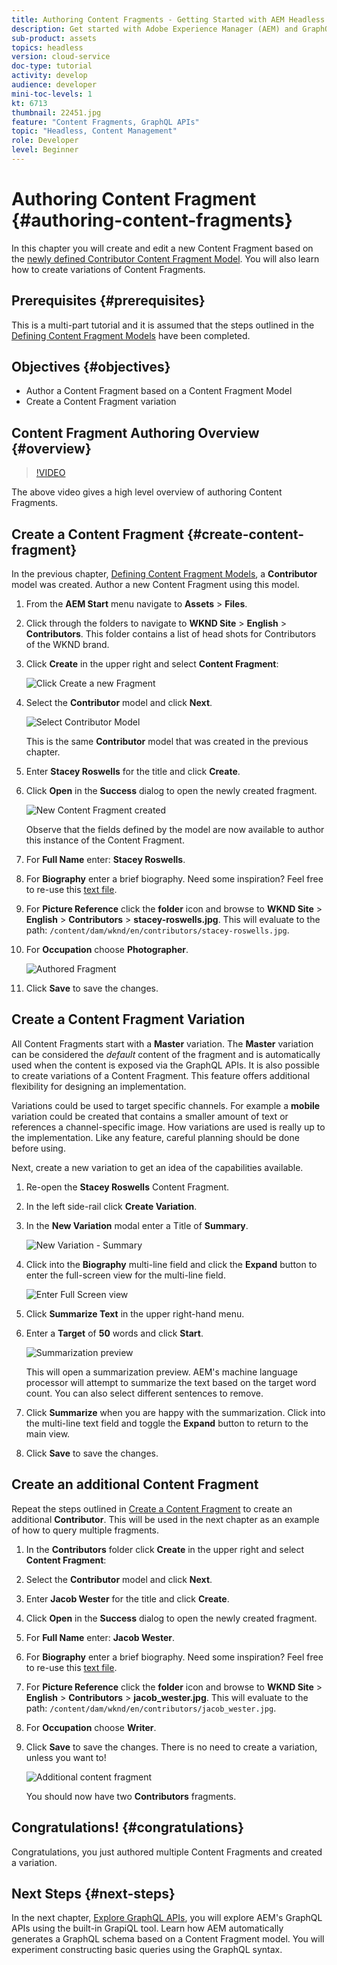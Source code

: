 ```yaml
---
title: Authoring Content Fragments - Getting Started with AEM Headless - GraphQL
description: Get started with Adobe Experience Manager (AEM) and GraphQL. Create and edit a new Content Fragment based on a Content Fragment Model. Learn how to create variations of Content Fragments.
sub-product: assets
topics: headless
version: cloud-service
doc-type: tutorial
activity: develop
audience: developer
mini-toc-levels: 1
kt: 6713
thumbnail: 22451.jpg
feature: "Content Fragments, GraphQL APIs"
topic: "Headless, Content Management"
role: Developer
level: Beginner
---
```


# Authoring Content Fragment {#authoring-content-fragments}

In this chapter you will create and edit a new Content Fragment based on the [newly defined Contributor Content Fragment Model](./content-fragment-models.md). You will also learn how to create variations of Content Fragments.

## Prerequisites {#prerequisites}

This is a multi-part tutorial and it is assumed that the steps outlined in the [Defining Content Fragment Models](./content-fragment-models.md) have been completed.

## Objectives {#objectives}

* Author a Content Fragment based on a Content Fragment Model
* Create a Content Fragment variation

## Content Fragment Authoring Overview {#overview}

>[!VIDEO](https://video.tv.adobe.com/v/22451/?quality=12&learn=on)

The above video gives a high level overview of authoring Content Fragments.

## Create a Content Fragment {#create-content-fragment}

In the previous chapter, [Defining Content Fragment Models](./content-fragment-models.md), a **Contributor** model was created. Author a new Content Fragment using this model.

1. From the **AEM Start** menu navigate to **Assets** > **Files**.
1. Click through the folders to navigate to **WKND Site** > **English** > **Contributors**. This folder contains a list of head shots for Contributors of the WKND brand.

1. Click **Create** in the upper right and select **Content Fragment**:

    ![Click Create a new Fragment](assets/author-content-fragments/create-content-fragment-menu.png)

1. Select the **Contributor** model and click **Next**.

    ![Select Contributor Model](assets/author-content-fragments/select-contributor-model.png)

    This is the same **Contributor** model that was created in the previous chapter.

1. Enter **Stacey Roswells** for the title and click **Create**.
1. Click **Open** in the **Success** dialog to open the newly created fragment.

    ![New Content Fragment created](assets/author-content-fragments/new-content-fragment.png)

    Observe that the fields defined by the model are now available to author this instance of the Content Fragment.

1. For **Full Name** enter: **Stacey Roswells**.
1. For **Biography** enter a brief biography. Need some inspiration? Feel free to re-use this [text file](assets/author-content-fragments/stacey-roswells-bio.txt).
1. For **Picture Reference** click the **folder** icon and browse to **WKND Site** > **English** > **Contributors** > **stacey-roswells.jpg**. This will evaluate to the path: `/content/dam/wknd/en/contributors/stacey-roswells.jpg`.
1. For **Occupation** choose **Photographer**.

    ![Authored Fragment](assets/author-content-fragments/stacye-roswell-fragment-authored.png)

1. Click **Save** to save the changes.

## Create a Content Fragment Variation

All Content Fragments start with a **Master** variation. The **Master** variation can be considered the *default* content of the fragment and is automatically used when the content is exposed via the GraphQL APIs. It is also possible to create variations of a Content Fragment. This feature offers additional flexibility for designing an implementation.

Variations could be used to target specific channels. For example a **mobile** variation could be created that contains a smaller amount of text or references a channel-specific image. How variations are used is really up to the implementation. Like any feature, careful planning should be done before using.

Next, create a new variation to get an idea of the capabilities available.

1. Re-open the **Stacey Roswells** Content Fragment.
1. In the left side-rail click **Create Variation**.
1. In the **New Variation** modal enter a Title of **Summary**.

    ![New Variation - Summary](assets/author-content-fragments/new-variation-summary.png)

1. Click into the **Biography** multi-line field and click the **Expand** button to enter the full-screen view for the multi-line field.

    ![Enter Full Screen view](assets/author-content-fragments/enter-full-screen-view.png)

1. Click **Summarize Text** in the upper right-hand menu.

1. Enter a **Target** of **50** words and click **Start**.

    ![Summarization preview](assets/author-content-fragments/summarize-text-preview.png)

    This will open a summarization preview. AEM's machine language processor will attempt to summarize the text based on the target word count. You can also select different sentences to remove.

1. Click **Summarize** when you are happy with the summarization. Click into the multi-line text field and toggle the **Expand** button to return to the main view.

1. Click **Save** to save the changes.

## Create an additional Content Fragment

Repeat the steps outlined in [Create a Content Fragment](#create-content-fragment) to create an additional **Contributor**. This will be used in the next chapter as an example of how to query multiple fragments.

1. In the **Contributors** folder click **Create** in the upper right and select **Content Fragment**:
1. Select the **Contributor** model and click **Next**.
1. Enter **Jacob Wester** for the title and click **Create**.
1. Click **Open** in the **Success** dialog to open the newly created fragment.
1. For **Full Name** enter: **Jacob Wester**.
1. For **Biography** enter a brief biography. Need some inspiration? Feel free to re-use this [text file](assets/author-content-fragments/jacob-wester.txt).
1. For **Picture Reference** click the **folder** icon and browse to **WKND Site** > **English** > **Contributors** > **jacob_wester.jpg**. This will evaluate to the path: `/content/dam/wknd/en/contributors/jacob_wester.jpg`.
1. For **Occupation** choose **Writer**.
1. Click **Save** to save the changes. There is no need to create a variation, unless you want to!

    ![Additional content fragment](assets/author-content-fragments/additional-content-fragment.png)

    You should now have two **Contributors** fragments.

## Congratulations! {#congratulations}

Congratulations, you just authored multiple Content Fragments and created a variation.

## Next Steps {#next-steps}

In the next chapter, [Explore GraphQL APIs](explore-graphql-api.md), you will explore AEM's GraphQL APIs using the built-in GrapiQL tool. Learn how AEM automatically generates a GraphQL schema based on a Content Fragment model. You will experiment constructing basic queries using the GraphQL syntax.